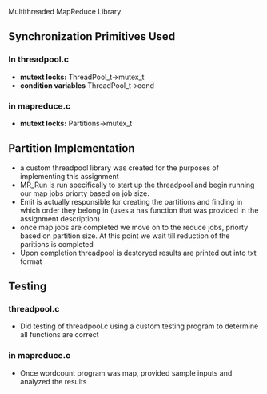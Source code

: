 Multithreaded MapReduce Library

## Synchronization Primitives Used
### In threadpool.c
- **mutext locks:** ThreadPool_t->mutex_t 
- **condition variables** ThreadPool_t->cond

### in mapreduce.c
- **mutext locks:** Partitions->mutex_t

## Partition Implementation
- a custom threadpool library was created for the purposes of implementing this assignment
- MR_Run is run specifically to start up the threadpool and begin running our map jobs priorty based on job size.
- Emit is actually responsible for creating the partitions and finding in which order they belong in (uses a has function that was provided in the assignment description) 
- once map jobs are completed we move on to the reduce jobs, priorty based on partition size. At this point we wait till reduction of the paritions is completed
- Upon completion threadpool is destoryed results are printed out into txt format

## Testing
### threadpool.c
- Did testing of threadpool.c using a custom testing program to determine all functions are correct
### in mapreduce.c
- Once wordcount program was map, provided sample inputs and analyzed the results 





